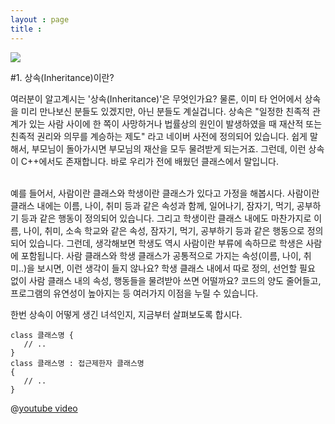 ```yaml
---
layout : page
title :
---
```

![](http://cfile5.uf.tistory.com/image/1741CA364F40EBF5205286)<br/>



#1. 상속(Inheritance)이란?




여러분이 알고계시는 '상속(Inheritance)'은 무엇인가요? 물론, 이미 타 언어에서 상속을 미리 만나보신 분들도 있겠지만, 아닌 분들도 계실겁니다. 상속은 "일정한 친족적 관계가 있는 사람 사이에 한 쪽이 사망하거나 법률상의 원인이 발생하였을 때 재산적 또는 친족적 권리와 의무를 계승하는 제도" 라고 네이버 사전에 정의되어 있습니다. 쉽게 말해서, 부모님이 돌아가시면 부모님의 재산을 모두 물려받게 되는거죠. 그런데, 이런 상속이 C++에서도 존재합니다. 바로 우리가 전에 배웠던 클래스에서 말입니다.<br/><br/>

예를 들어서, 사람이란 클래스와 학생이란 클래스가 있다고 가정을 해봅시다. 사람이란 클래스 내에는 이름, 나이, 취미 등과 같은 속성과 함께, 일어나기, 잠자기, 먹기, 공부하기 등과 같은 행동이 정의되어 있습니다. 그리고 학생이란 클래스 내에도 마찬가지로 이름, 나이, 취미, 소속 학교와 같은 속성, 잠자기, 먹기, 공부하기 등과 같은 행동으로 정의되어 있습니다. 그런데, 생각해보면 학생도 역시 사람이란 부류에 속하므로 학생은 사람에 포함됩니다. 사람 클래스와 학생 클래스가 공통적으로 가지는 속성(이름, 나이, 취미..)을 보시면, 이런 생각이 들지 않나요? 학생 클래스 내에서 따로 정의, 선언할 필요 없이 사람 클래스 내의 속성, 행동들을 물려받아 쓰면 어떨까요? 코드의 양도 줄어들고, 프로그램의 유연성이 높아지는 등 여러가지 이점을 누릴 수 있습니다.<br/>

한번 상속이 어떻게 생긴 녀석인지, 지금부터 살펴보도록 합시다.<br/>
</head>
<body class="markdown haroopad">

  <pre><code data-origin="&lt;pre&gt;&lt;code&gt;class 클래스명 {
   // ..
}
class 클래스명 : 접근제한자 클래스명
{
   // ..
}
&lt;/code&gt;&lt;/pre&gt;">class 클래스명 {
   // ..
}
class 클래스명 : 접근제한자 클래스명
{
   // ..
}
</code></pre>

<footer style="position:fixed; font-size:.8em; text-align:right; bottom:0px; margin-left:-25px; height:20px; width:100%;">generated by <a href="http://pad.haroopress.com" target="_blank">haroopad</a></footer>
</body>


@[youtube video](http://www.youtube.com/watch?v=dLvSFMrAH9A)
